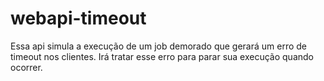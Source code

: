 # webapi-timeout
Essa api simula a execução de um job demorado que gerará um erro de timeout nos clientes. Irá tratar esse erro para parar sua execução quando ocorrer.
